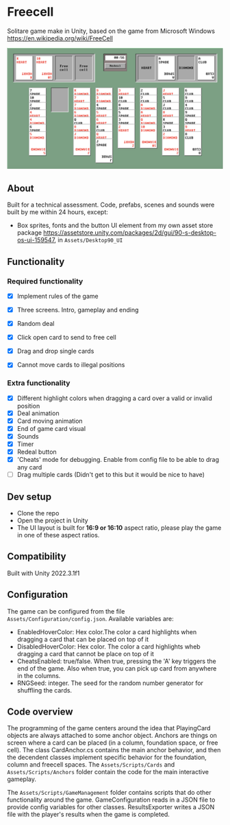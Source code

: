 # Freecell
Solitare game make in Unity, based on the game from Microsoft Windows 
https://en.wikipedia.org/wiki/FreeCell

![Screenshot](Images/screenshot.png)

## About
Built for a technical assessment. Code, prefabs, scenes and sounds were built by me within 24 hours, except:
* Box sprites, fonts and the button UI element from my own asset store package https://assetstore.unity.com/packages/2d/gui/90-s-desktop-os-ui-159547, in  `Assets/Desktop90_UI`

## Functionality
### Required functionality
- [x] Implement rules of the game
- [x] Three screens. Intro, gameplay and ending
- [x] Random deal 
- [x] Click open card to send to free cell
- [x] Drag and drop single cards
- [x] Cannot move cards to illegal positions


### Extra functionality
- [x] Different highlight colors when dragging a card over a valid or invalid position
- [x] Deal animation
- [x] Card moving animation
- [x] End of game card visual
- [x] Sounds
- [x] Timer
- [x] Redeal button
- [x] 'Cheats' mode for debugging. Enable from config file to be able to drag any card
- [ ] Drag multiple cards (Didn't get to this but it would be nice to have)

## Dev setup
* Clone the repo
* Open the project in Unity
* The UI layout is built for <b>16:9 or 16:10</b> aspect ratio, please play the game in one of these aspect ratios.

## Compatibility
Built with Unity 2022.3.1f1

## Configuration
The game can be configured from the file `Assets/Configuration/config.json`. Available variables are:
* EnabledHoverColor: Hex color.The color a card highlights when dragging a card that can be placed on top of it
* DisabledHoverColor: Hex color. The color a card highlights wheb dragging a card that cannot be place on top of it
* CheatsEnabled: true/false. When true, pressing the 'A' key triggers the end of the game. Also when true, you can pick up card from anywhere in the columns.
* RNGSeed: integer. The seed for the random number generator for shuffling the cards.


## Code overview
The programming of the game centers around the idea that PlayingCard objects are always attached to some anchor object. Anchors are things on screen where a card can be placed (in a column, foundation space, or free cell). The class CardAnchor.cs contains the main anchor behavior, and then the decendent classes implement specific behavior for the foundation, column and freecell spaces. The `Assets/Scripts/Cards` and `Assets/Scripts/Anchors` folder contain the code for the main interactive gameplay.

The `Assets/Scripts/GameManagement` folder contains scripts that do other functionality around the game. GameConfiguration reads in a JSON file to provide config variables for other classes. ResultsExporter writes a JSON file with the player's results when the game is completed.
